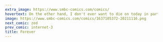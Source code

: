```yaml
---
extra_image: https://www.smbc-comics.com/comics/
hovertext: On the other hand, I don't ever want to die on today in particular.
image: https://www.smbc-comics.com/comics/1637105372-20211116.png
next_comic: zed
prev_comic: internet-3
title: Forever
---
```


